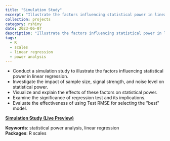 ```yaml
---
title: "Simulation Study"
excerpt: "Illustrate the factors influencing statistical power in linear regression using R.<br/><img src='/images/Sim.png'>"
collection: projects
category: rshiny
date: 2023-06-07
description: "Illustrate the factors influencing statistical power in linear regression using R."
tags:
  - R
  - scales
  - linear regression
  - power analysis
---
```


- Conduct a simulation study to illustrate the factors influencing statistical power in linear regression.
- Investigate the impact of sample size, signal strength, and noise level on statistical power.
- Visualize and explain the effects of these factors on statistical power.
- Examine the significance of regression test and its implications.
- Evaluate the effectiveness of using Test RMSE for selecting the "best" model.

**[Simulation Study (Live Preview)](http://htmlpreview.github.io/?https://github.com/ranranrunforit/Statistical-Projects/blob/main/Simulation%20Project/sim-proj.html)** 

**Keywords**: statistical power analysis, linear regression  
**Packages**: R scales
